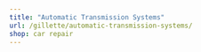 ```yaml
---
title: "Automatic Transmission Systems"
url: /gillette/automatic-transmission-systems/
shop: car repair
---
```

